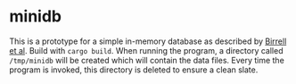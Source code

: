 # minidb

This is a prototype for a simple in-memory database as described by
[Birrell et al][birrell-et-al].  Build with `cargo build`.  When
running the program, a directory called `/tmp/minidb` will be created
which will contain the data files.  Every time the program is invoked,
this directory is deleted to ensure a clean slate.

[birrell-et-al]: http://birrell.org/andrew/papers/024-DatabasesPaper-SOSP.pdf
